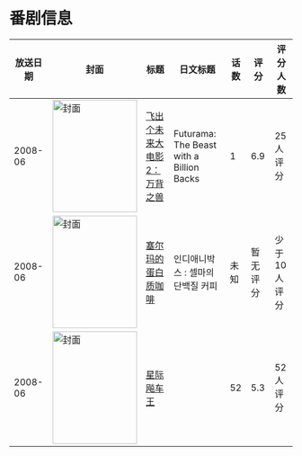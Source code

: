 # 番剧信息

|放送日期|封面|标题|日文标题|话数|评分|评分人数|
|---|---|---|---|---|---|---|
|2008-06|<img src="//lain.bgm.tv/pic/cover/c/37/d6/131804_ls8wz.jpg" alt="封面" style="width:150px;height:200px;object-fit:cover;">|[飞出个未来大电影2：万背之兽](https://bangumi.tv/subject/131804)|Futurama: The Beast with a Billion Backs|1|6.9|25人评分|
|2008-06|<img src="//lain.bgm.tv/pic/cover/c/d8/6e/508005_GjjME.jpg" alt="封面" style="width:150px;height:200px;object-fit:cover;">|[塞尔玛的蛋白质咖啡](https://bangumi.tv/subject/508005)|인디애니박스 : 셀마의 단백질 커피|未知|暂无评分|少于10人评分|
|2008-06|<img src="//lain.bgm.tv/pic/cover/c/41/35/146215_Uf0zb.jpg" alt="封面" style="width:150px;height:200px;object-fit:cover;">|[星际飚车王](https://bangumi.tv/subject/146215)||52|5.3|52人评分|

